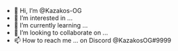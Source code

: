 - 👋 Hi, I’m @Kazakos-OG
- 👀 I’m interested in ...
- 🌱 I’m currently learning ...
- 💞️ I’m looking to collaborate on ...
- 📫 How to reach me ... on Discord @KazakosOG#9999

<!---
Kazakos-OG/Kazakos-OG is a ✨ special ✨ repository because its `README.md` (this file) appears on your GitHub profile.
You can click the Preview link to take a look at your changes.
--->
